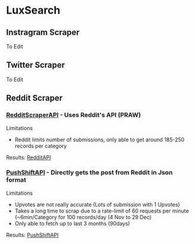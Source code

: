 # LuxSearch

## Instragram Scraper
To Edit

## Twitter Scraper
To Edit

## Reddit Scraper
### **[RedditScraperAPI](RedditScraperAPI.py)** - Uses Reddit's API (PRAW)
Limitations 
- Reddit limits number of submissions, only able to get around 185-250 records per category

Results: [RedditAPI](../data-scraping/Data/RedditAPI.xlsx)

### **[PushShiftAPI](PushShiftAPI.py)** - Directly gets the post from Reddit in Json format
Limitations 
- Upvotes are not really accurate (Lots of submission with 1 Upvotes)
- Takes a long time to scrap due to a rate-limit of 60 requests per minute (~6min/Category for 100 records/day (4 Nov to 29 Dec)
- Only able to fetch up to last 3 months (90days)

Results: [PushShiftAPI](../data-scraping/Data/PushShiftAPI.xlsx)